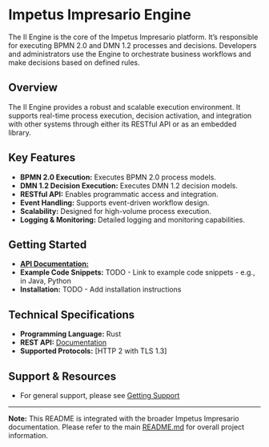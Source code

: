 # Impetus Impresario Engine

The II Engine is the core of the Impetus Impresario platform. It’s responsible for executing BPMN 2.0 and DMN 1.2 processes and decisions.  Developers and administrators use the Engine to orchestrate business workflows and make decisions based on defined rules.

## Overview

The II Engine provides a robust and scalable execution environment. It supports real-time process execution, decision activation, and integration with other systems through either its RESTful API or as an embedded library.

## Key Features

- **BPMN 2.0 Execution:** Executes BPMN 2.0 process models.
- **DMN 1.2 Decision Execution:** Executes DMN 1.2 decision models.
- **RESTful API:** Enables programmatic access and integration.
- **Event Handling:** Supports event-driven workflow design.
- **Scalability:** Designed for high-volume process execution.
- **Logging & Monitoring:** Detailed logging and monitoring capabilities.

## Getting Started

- [**API Documentation:**](/docs/Engine/API/index.md)
- **Example Code Snippets:** TODO - Link to example code snippets - e.g., in Java, Python
- **Installation:** TODO - Add installation instructions

## Technical Specifications

- **Programming Language:** Rust
- **REST API:** [Documentation](/docs/Engine/API/index.md)
- **Supported Protocols:** [HTTP 2 with TLS 1.3]

## Support & Resources

- For general support, please see [Getting Support](../SUPPORT.md)

---

**Note:** This README is integrated with the broader Impetus Impresario documentation. Please refer to the main [README.md](../README.md) for overall project information.
